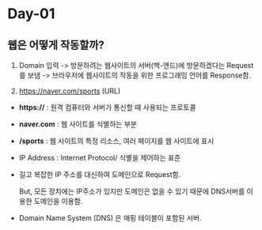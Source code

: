 # Day-01

## 웹은 어떻게 작동할까?

1. Domain 입력 -> 방문하려는 웹사이트의 서버(백-엔드)에 방문하겠다는 Request를 보냄 -> 브라우저에 웹사이트의 작동을 위한 프로그래밍 언어를 Response함.

2. https://naver.com/sports (URL)

- **https://** : 원격 컴퓨터와 서버가 통신할 때 사용되는 프로토콜
- **naver.com** : <Domain> 웹 사이트를 식별하는 부분
- **/sports** : <Path> 웹 사이트의 특정 리소스, 여러 페이지를 웹 사이트에 표시
- IP Address : Internet Protocol/ 식별을 제어하는 표준
- 길고 복잡한 IP 주소를 대신하여 도메인으로 Request함.

  But, 모든 장치에는 IP주소가 있지만 도메인은 없을 수 있기 때문에 DNS서버를 이용한 도메인을 이용함.

- Domain Name System (DNS) 은 매핑 테이블이 포함된 서버.
